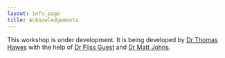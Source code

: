 ```yaml
---
layout: info_page
title: Acknowledgements
---
```


This workshop is under development. It is being developed by
<a href="https://www.exeter.ac.uk/research/services/contact/staff/profile/index.php?web_id=Thomas_Hawes" target="_blank" rel="external noreferrer">Dr Thomas Hawes</a>
with the help of <a href="https://www.exeter.ac.uk/research/services/contact/staff/profile/index.php?web_id=Fliss_Guest" target="_blank" rel="external noreferrer">Dr Fliss Guest</a>
and <a href="https://www.exeter.ac.uk/research/services/contact/staff/profile/index.php?web_id=Matt_Johns" target="_blank" rel="external noreferrer">Dr Matt Johns</a>.
